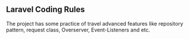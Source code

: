 ## Laravel Coding Rules

The project has some practice of travel advanced features like repository pattern, request class, Overserver, Event-Listeners and etc.
